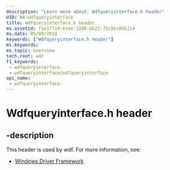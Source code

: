 ```yaml
---
description: "Learn more about: Wdfqueryinterface.h header"
UID: NA:wdfqueryinterface
title: Wdfqueryinterface.h header
ms.assetid: f1e1f714-ecee-3288-bb22-75c85c09b214
ms.date: 05/09/2018
keywords: ["Wdfqueryinterface.h header"]
ms.keywords: 
ms.topic: overview
tech.root: wdf
f1_keywords:
 - wdfqueryinterface
 - wdfqueryinterface/wdfqueryinterface
api_name:
 - wdfqueryinterface
---
```


# Wdfqueryinterface.h header


## -description

This header is used by wdf. For more information, see:

- [Windows Driver Framework](../_wdf/index.md)

